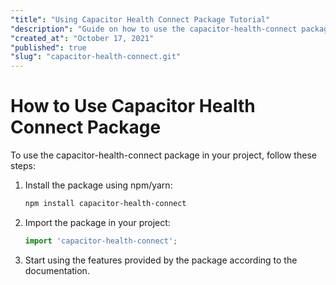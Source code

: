 ```yaml
---
"title": "Using Capacitor Health Connect Package Tutorial"
"description": "Guide on how to use the capacitor-health-connect package for health-related app development."
"created_at": "October 17, 2021"
"published": true
"slug": "capacitor-health-connect.git"
---
```


# How to Use Capacitor Health Connect Package

To use the capacitor-health-connect package in your project, follow these steps:

1. Install the package using npm/yarn:
   ```bash
   npm install capacitor-health-connect
   ```

2. Import the package in your project:
   ```javascript
   import 'capacitor-health-connect';
   ```

3. Start using the features provided by the package according to the documentation.
```